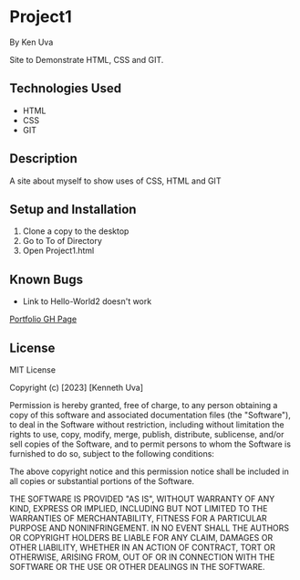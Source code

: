 # Project1

By Ken Uva

Site to Demonstrate HTML, CSS and GIT.

## Technologies Used
* HTML
* CSS
* GIT

## Description 
A site about myself to show uses of CSS, HTML and GIT

## Setup and Installation
1. Clone a copy to the desktop
2. Go to To of Directory
3. Open Project1.html

## Known Bugs
* Link to Hello-World2 doesn't work

[Portfolio GH Page](https://kennethuva.github.io/Portfolio/)

## License
MIT License

Copyright (c) [2023] [Kenneth Uva]

Permission is hereby granted, free of charge, to any person obtaining a copy
of this software and associated documentation files (the "Software"), to deal
in the Software without restriction, including without limitation the rights
to use, copy, modify, merge, publish, distribute, sublicense, and/or sell
copies of the Software, and to permit persons to whom the Software is
furnished to do so, subject to the following conditions:

The above copyright notice and this permission notice shall be included in all
copies or substantial portions of the Software.

THE SOFTWARE IS PROVIDED "AS IS", WITHOUT WARRANTY OF ANY KIND, EXPRESS OR
IMPLIED, INCLUDING BUT NOT LIMITED TO THE WARRANTIES OF MERCHANTABILITY,
FITNESS FOR A PARTICULAR PURPOSE AND NONINFRINGEMENT. IN NO EVENT SHALL THE
AUTHORS OR COPYRIGHT HOLDERS BE LIABLE FOR ANY CLAIM, DAMAGES OR OTHER
LIABILITY, WHETHER IN AN ACTION OF CONTRACT, TORT OR OTHERWISE, ARISING FROM,
OUT OF OR IN CONNECTION WITH THE SOFTWARE OR THE USE OR OTHER DEALINGS IN THE
SOFTWARE.

